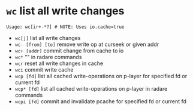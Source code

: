 <!-- TITLE: wc -->

#  `wc` list all write changes


```
Usage: wc[ir+-*?] # NOTE: Uses io.cache=true
```


- `wc[j]` list all write changes
- `wc- [from] [to]` remove write op at curseek or given addr
- `wc+ [addr]` commit change from cache to io
- `wc*` "" in radare commands
- `wcr` reset all write changes in cache
- `wci` commit write cache
- `wcp [fd]` list all cached write-operations on p-layer for specified fd or current fd
- `wcp* [fd]` list all cached write-operations on p-layer in radare commands
- `wcpi [fd]` commit and invalidate pcache for specified fd or current fd

<p hidden>wc wc+ wc* wcr wci wcp wcp* wcpi</p>